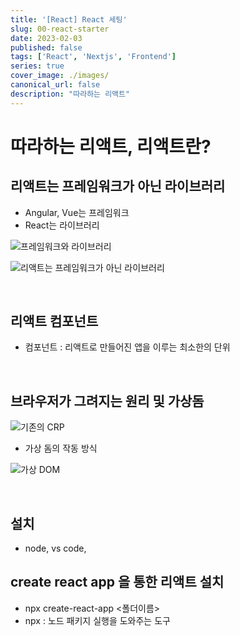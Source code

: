 ```yaml
---
title: '[React] React 세팅'
slug: 00-react-starter
date: 2023-02-03
published: false
tags: ['React', 'Nextjs', 'Frontend']
series: true
cover_image: ./images/
canonical_url: false
description: "따라하는 리액트"
---
```


# 따라하는 리액트, 리액트란?

## 리액트는 프레임워크가 아닌 라이브러리

- Angular, Vue는 프레임워크
- React는 라이브러리

![프레임워크와 라이브러리](https://user-images.githubusercontent.com/42582516/216476660-0d68a483-2328-4855-8431-0fae651abf89.png)

![리액트는 프레임워크가 아닌 라이브러리](https://user-images.githubusercontent.com/42582516/216476778-6d854df7-7580-4804-b1ec-a4ca962643f7.png)

<br/>

## 리액트 컴포넌트

- 컴포넌트 : 리액트로 만들어진 앱을 이루는 최소한의 단위

<br/>

## 브라우저가 그려지는 원리 및 가상돔

![기존의 CRP](https://user-images.githubusercontent.com/42582516/216477075-144c4532-bab7-4b07-bd5d-6834a4d0866b.png)

- 가상 돔의 작동 방식

![가상 DOM](https://user-images.githubusercontent.com/42582516/216477151-ab282b4f-d4d3-4022-8cb6-a790d5ab2365.png)

<br/>

## 설치

- node, vs code,

## create react app 을 통한 리액트 설치

- npx create-react-app <폴더이름>
- npx : 노드 패키지 실행을 도와주는 도구